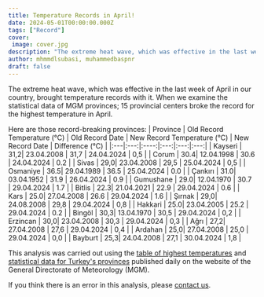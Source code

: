 ```yaml
---
title: Temperature Records in April!
date: 2024-05-01T00:00:00.000Z
tags: ["Record"]
cover:
 image: cover.jpg
description: "The extreme heat wave, which was effective in the last week of April in Turkey, led to the highest temperature records for April being broken in 15 provincial centers. In provinces such as Kayseri, Çorum and Sivas, old temperature records were broken and new temperature records were set. Here are the details..."
author: mhmmdlsubasi, muhammedbaspnr
draft: false
---
```

The extreme heat wave, which was effective in the last week of April in our country, brought temperature records with it. When we examine the statistical data of MGM provinces; 15 provincial centers broke the record for the highest temperature in April.

Here are those record-breaking provinces:
| Province | Old Record Temperature (°C) | Old Record Date | New Record Temperature (°C) | New Record Date | Difference (°C) |
|:---|:---:|:----:|:---:|:---:|:---:|
| Kayseri | 31,2| 23.04.2008 | 31,7 | 24.04.2024 | 0,5 |
| Corum | 30.4| 12.04.1998 | 30.6 | 24.04.2024 | 0.2 |
| Sivas | 29,0| 23.04.2008 | 29,5 | 25.04.2024 | 0,5 |
| Osmaniye | 36.5| 29.04.1989 | 36.5 | 25.04.2024 | 0.0 |
| Çankırı | 31.0| 03.04.1952 | 31.9 | 26.04.2024 | 0.9 |
| Gumushane | 29.0| 12.04.1970 | 30.7 | 29.04.2024 | 1.7 |
| Bitlis | 22.3| 21.04.2021 | 22.9 | 29.04.2024 | 0.6 |
| Kars | 25.0| 27.04.2008 | 26.6 | 29.04.2024 | 1.6 |
| Şırnak | 29,0| 24.08.2008 | 29,8 | 29.04.2024 | 0,8 |
| Hakkari | 25.0| 23.04.2005 | 25.2 | 29.04.2024 | 0.2 |
| Bingöl | 30,3| 13.04.1970 | 30,5 | 29.04.2024 | 0,2 |
| Erzincan | 30,0| 23.04.2008 | 30,3 | 29.04.2024 | 0,3 |
| Ağrı | 27,2| 27.04.2008 | 27,6 | 29.04.2024 | 0,4 |
| Ardahan | 25,0| 27.04.2008 | 25,0 | 29.04.2024 | 0,0 |
| Bayburt | 25,3| 24.04.2008 | 27,1 | 30.04.2024 | 1,8 |

This analysis was carried out using the [table of highest temperatures](https://mgm.gov.tr/sondurum/en-yuksek-sicakliklar.aspx) and [statistical data for Turkey's provinces](https://mgm.gov.tr/veridegerlendirme/il-ve-ilceler-istatistik.aspx?k=A) published daily on the website of the General Directorate of Meteorology (MGM).

If you think there is an error in this analysis, please [contact us](/pages/contact/).
